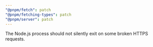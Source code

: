 ```yaml
---
"@pnpm/fetch": patch
"@pnpm/fetching-types": patch
"@pnpm/server": patch
---
```


The Node.js process should not silently exit on some broken HTTPS requests.
